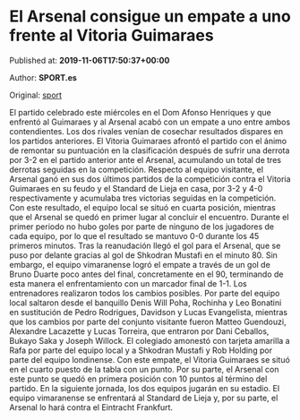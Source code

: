 
# El Arsenal consigue un empate a uno frente al Vitoria Guimaraes

Published at: **2019-11-06T17:50:37+00:00**

Author: **SPORT.es**

Original: [sport](https://www.sport.es/es/noticias/europa-league/el-arsenal-consigue-un-empate-a-uno-frente-al-vitoria-guimaraes-7717134)

El partido celebrado este miércoles en el Dom Afonso Henriques y que enfrentó al Guimaraes y al Arsenal acabó con un empate a uno entre ambos contendientes. Los dos rivales venían de cosechar resultados dispares en los partidos anteriores. El Vitoria Guimaraes afrontó el partido con el ánimo de remontar su puntuación en la clasificación después de sufrir una derrota por 3-2 en el partido anterior ante el Arsenal, acumulando un total de tres derrotas seguidas en la competición. Respecto al equipo visitante, el Arsenal ganó en sus dos últimos partidos de la competición contra el Vitoria Guimaraes en su feudo y el Standard de Lieja en casa, por 3-2 y 4-0 respectivamente y acumulaba tres victorias seguidas en la competición. Con este resultado, el equipo local se situó en cuarta posición, mientras que el Arsenal se quedó en primer lugar al concluir el encuentro.
Durante el primer periodo no hubo goles por parte de ninguno de los jugadores de cada equipo, por lo que el resultado se mantuvo 0-0 durante los 45 primeros minutos.
Tras la reanudación llegó el gol para el Arsenal, que se puso por delante gracias al gol de Shkodran Mustafi en el minuto 80. Sin embargo, el equipo vimaranense logró el empate a través de un gol de Bruno Duarte poco antes del final, concretamente en el 90, terminando de esta manera el enfrentamiento con un marcador final de 1-1.
Los entrenadores realizaron todos los cambios posibles. Por parte del equipo local saltaron desde el banquillo Denis Will Poha, Rochinha y Leo Bonatini en sustitución de Pedro Rodrigues, Davidson y Lucas Evangelista, mientras que los cambios por parte del conjunto visitante fueron Matteo Guendouzi, Alexandre Lacazette y Lucas Torreira, que entraron por Dani Ceballos, Bukayo Saka y Joseph Willock.
El colegiado amonestó con tarjeta amarilla a Rafa por parte del equipo local y a Shkodran Mustafi y Rob Holding por parte del equipo londinense.
Con este empate, el Vitoria Guimaraes se situó en el cuarto puesto de la tabla con un punto. Por su parte, el Arsenal con este punto se quedó en primera posición con 10 puntos al término del partido.
En la siguiente jornada, los dos equipos jugarán en su estadio. El equipo vimaranense se enfrentará al Standard de Lieja y, por su parte, el Arsenal lo hará contra el Eintracht Frankfurt.
